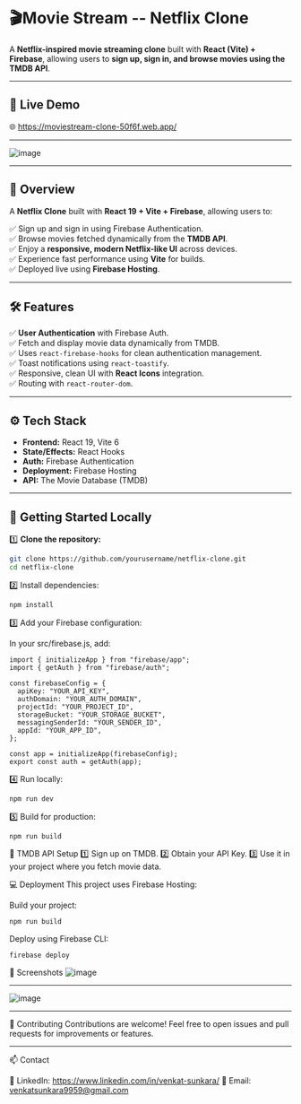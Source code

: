 # 🎬Movie Stream -- Netflix Clone

A **Netflix-inspired movie streaming clone** built with **React (Vite) + Firebase**, allowing users to **sign up, sign in, and browse movies using the TMDB API**.

---
## 🚀 Live Demo

🌐 https://moviestream-clone-50f6f.web.app/

---

![image](https://github.com/user-attachments/assets/0c0da2f5-b2a2-4ac8-ab0e-b242c41d47be)

---

## 📌 Overview

A **Netflix Clone** built with **React 19 + Vite + Firebase**, allowing users to:

✅ Sign up and sign in using Firebase Authentication.  
✅ Browse movies fetched dynamically from the **TMDB API**.  
✅ Enjoy a **responsive, modern Netflix-like UI** across devices.  
✅ Experience fast performance using **Vite** for builds.  
✅ Deployed live using **Firebase Hosting**.

---

## 🛠️ Features

✅ **User Authentication** with Firebase Auth.  
✅ Fetch and display movie data dynamically from TMDB.  
✅ Uses `react-firebase-hooks` for clean authentication management.  
✅ Toast notifications using `react-toastify`.  
✅ Responsive, clean UI with **React Icons** integration.  
✅ Routing with `react-router-dom`.

---

## ⚙️ Tech Stack

- **Frontend:** React 19, Vite 6
- **State/Effects:** React Hooks
- **Auth:** Firebase Authentication
- **Deployment:** Firebase Hosting
- **API:** The Movie Database (TMDB)

---

## 🚀 Getting Started Locally

1️⃣ **Clone the repository:**

```bash
git clone https://github.com/yourusername/netflix-clone.git
cd netflix-clone
```

2️⃣ Install dependencies:

```bash
npm install
```
3️⃣ Add your Firebase configuration:

In your src/firebase.js, add:
```
import { initializeApp } from "firebase/app";
import { getAuth } from "firebase/auth";

const firebaseConfig = {
  apiKey: "YOUR_API_KEY",
  authDomain: "YOUR_AUTH_DOMAIN",
  projectId: "YOUR_PROJECT_ID",
  storageBucket: "YOUR_STORAGE_BUCKET",
  messagingSenderId: "YOUR_SENDER_ID",
  appId: "YOUR_APP_ID",
};

const app = initializeApp(firebaseConfig);
export const auth = getAuth(app);
```

4️⃣ Run locally:

```bash
npm run dev
```

5️⃣ Build for production:

```bash
npm run build
```

🧩 TMDB API Setup
1️⃣ Sign up on TMDB.
2️⃣ Obtain your API Key.
3️⃣ Use it in your project where you fetch movie data.

💻 Deployment
This project uses Firebase Hosting:

Build your project:

```bash
npm run build
```
Deploy using Firebase CLI:

```bash
firebase deploy
```
📸 Screenshots
![image](https://github.com/user-attachments/assets/01dfe7bf-0928-48ca-a23e-c4727dd61f11)

---


![image](https://github.com/user-attachments/assets/f4633a38-cc2c-45ce-a06e-732d338d72d5)


---


🤝 Contributing
Contributions are welcome!
Feel free to open issues and pull requests for improvements or features.

---

📫 Contact

💼 LinkedIn: https://www.linkedin.com/in/venkat-sunkara/
📧 Email: venkatsunkara9959@gmail.com


